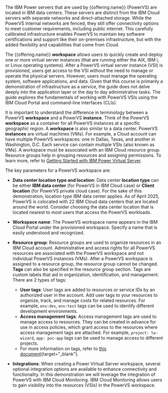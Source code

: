 The IBM Power servers that are used by {{offering.name}} (PowerVS) are located in IBM data centers. These servers are distinct from the IBM Cloud servers with separate networks and direct-attached storage. While the PowerVS internal networks are fenced, they still offer connectivity options to meet customer requirements, including public internet. This carefully calibrated infrastructure enables PowerVS to maintain key software certifications and support like their on-premises infrastructure, but with the added flexibility and capabilities that come from Cloud.

The {{offering.name}} **workspace** allows users to quickly create and deploy one or more virtual server instances (that are running either the AIX, IBM i, or Linux operating systems). After a PowerVS virtual server instance (VSI) is provisioned, users get access to the VSI without the need to manage or operate the physical servers. However, users must manage the operating system, software applications, and data. Given that this course is primarily a demonstration of infrastructure as a service, the guide does not delve deeply into the application layer or the day to day administrative tasks. The guide explores the fundamentals of working with PowerVS VSIs using the IBM Cloud Portal and command-line interfaces (CLIs).

It is important to understand the difference in terminology between a PowerVS **workspace** and a PowerVS **instance**. Think of the PowerVS **workspace** as a container for all PowerVS instances at a specific geographic region. A **workspace** is also similar to a data center. PowerVS **instances** are virtual machines (VMs). For example, a Cloud account can have multiple PowerVS workspaces: one in Dallas, Texas, and another in Washington, D.C. Each service can contain multiple VSIs (also known as VMs). A workspace must be associated with an IBM Cloud resource group. Resource groups help in grouping resources and assigning permissions. To learn more, refer to <a href="https://cloud.ibm.com/docs/power-iaas?topic=power-iaas-getting-started" target="_blank">Getting Started with IBM Power Virtual Server</a>.

The key parameters for a PowerVS workspace are:

- **Data center location type and location**: Data center **location type** can be either **IBM data center** (for PowerVS in IBM Cloud case) or **Client location** (for PowerVS private cloud case). For the sake of this demonstration, location type IBM data center applies. As of April 2025, PowerVS is colocated with 22 IBM Cloud data centers that are located around the world. Consider choosing the data center location that is located nearest to most users that access the PowerVS workloads.

- **Workspace name**: The PowerVS workspace name appears in the IBM Cloud Portal under the provisioned workspace. Specify a name that is easily understood and recognized.

- **Resource group**: Resource groups are used to organize resources in an IBM Cloud account. Administrative and access rights for all PowerVS resources are associated with the PowerVS workspace and not individual PowerVS instances (VMs). After a PowerVS workspace is assigned to a resource group, the resource group cannot be changed.<br>**Tags** can also be specified in the resource group section. Tags are  custom labels that aid in organization, identification, and management. There are 2 types of tags:
    * **User tags**: User tags are added to resources or service IDs by an authorized user in the account. Add user tags to your resources to organize, track, and manage costs for related resources. For example, `env:dev`, `env:test` tags can be used to identify different development environments.
    * **Access management tags**: Access management tags are used to manage access to resources. They can be created in advance for use in access policies, which grant access to the resources where access management tags are attached. For example, `project: lw-wizard`, `app: poc-app` tags can be used to manage access to different projects.
    * For more information on tags, refer to [this document](https://cloud.ibm.com/docs/account?topic=account-tag&interface=ui){target="_blank"}.

- **Integrations**: When creating a Power Virtual Server workspace, several optional integration options are available to enhance connectivity and functionality. In this demonstration we will leverage the integration of PowerVS with IBM Cloud Monitoring. IBM Cloud Monitoring allows users to gain visibility into the resources (VSIs) in the PowerVS workspace.
